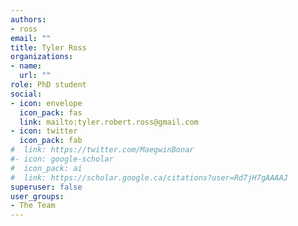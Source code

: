 ```yaml
---
authors:
- ross
email: ""
title: Tyler Ross
organizations:
- name: 
  url: ""
role: PhD student
social:
- icon: envelope
  icon_pack: fas
  link: mailto:tyler.robert.ross@gmail.com
- icon: twitter
  icon_pack: fab
#  link: https://twitter.com/MaegwinBonar
#- icon: google-scholar
#  icon_pack: ai
#  link: https://scholar.google.ca/citations?user=Rd7jH7gAAAAJ
superuser: false
user_groups:
- The Team
---
```

